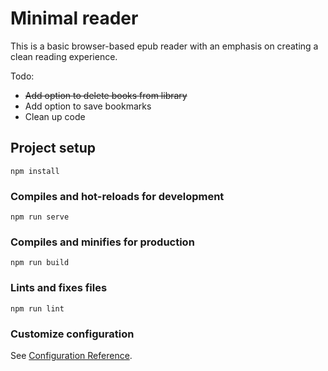 # Minimal reader

This is a basic browser-based epub reader with an emphasis on creating a clean reading experience. 

Todo:
* ~~Add option to delete books from library~~
* Add option to save bookmarks
* Clean up code

## Project setup
```
npm install
```

### Compiles and hot-reloads for development
```
npm run serve
```

### Compiles and minifies for production
```
npm run build
```

### Lints and fixes files
```
npm run lint
```

### Customize configuration
See [Configuration Reference](https://cli.vuejs.org/config/).
